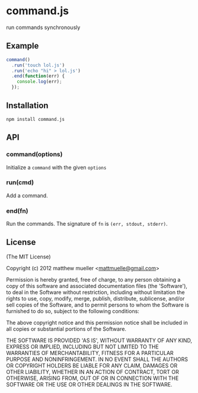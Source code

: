 
# command.js

  run commands synchronously

## Example

```js
command()
  .run('touch lol.js')
  .run('echo "hi" > lol.js')
  .end(function(err) {
    console.log(err);
  });
```

## Installation

    npm install command.js

## API

### command(options)

Initialize a `command` with the given `options`

### run(cmd)

Add a command.

### end(fn)

Run the commands. The signature of `fn` is `(err, stdout, stderr)`.

## License

(The MIT License)

Copyright (c) 2012 matthew mueller &lt;mattmuelle@gmail.com&gt;

Permission is hereby granted, free of charge, to any person obtaining
a copy of this software and associated documentation files (the
'Software'), to deal in the Software without restriction, including
without limitation the rights to use, copy, modify, merge, publish,
distribute, sublicense, and/or sell copies of the Software, and to
permit persons to whom the Software is furnished to do so, subject to
the following conditions:

The above copyright notice and this permission notice shall be
included in all copies or substantial portions of the Software.

THE SOFTWARE IS PROVIDED 'AS IS', WITHOUT WARRANTY OF ANY KIND,
EXPRESS OR IMPLIED, INCLUDING BUT NOT LIMITED TO THE WARRANTIES OF
MERCHANTABILITY, FITNESS FOR A PARTICULAR PURPOSE AND NONINFRINGEMENT.
IN NO EVENT SHALL THE AUTHORS OR COPYRIGHT HOLDERS BE LIABLE FOR ANY
CLAIM, DAMAGES OR OTHER LIABILITY, WHETHER IN AN ACTION OF CONTRACT,
TORT OR OTHERWISE, ARISING FROM, OUT OF OR IN CONNECTION WITH THE
SOFTWARE OR THE USE OR OTHER DEALINGS IN THE SOFTWARE.

